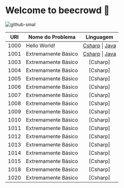 # Welcome to beecrowd 🚀

![github-smal](https://repository-images.githubusercontent.com/408848336/bd2fa3bf-a738-4cc0-8e3b-f33d5860480e)

| **URI** | **Nome do Problema** | **Linguagem** |
|:------------------:|----------------|:--------:|
|        1000        |  Hello World!  |     [Csharp](https://github.com/NadiaaOliverr/Uri-Problem-Solutions/blob/master/C/1001%20-%20Extremamente%20B%C3%A1sico.c) \| [Java](https://github.com/MarcosRigel/URI-Problemas-Resolvidos/blob/master/Java/URI-1000/src/Program.java) |
|        1001        |    Extremamente Básico   |     [Csharp](https://github.com/MarcosRigel/URI-Problemas-Resolvidos/blob/master/Csharp/URI-1001/URI-1001/Program.cs) \| [Java](https://github.com/MarcosRigel/URI-Problemas-Resolvidos/blob/master/Java/URI-1001/src/Program.java)    |
|        1003        |    Extremamente Básico   |     [Csharp] |
|        1004        |    Extremamente Básico   |     [Csharp] |
|        1005        |    Extremamente Básico   |     [Csharp] |
|        1006        |    Extremamente Básico   |     [Csharp] |
|        1007        |    Extremamente Básico   |     [Csharp] |
|        1008        |    Extremamente Básico   |     [Csharp] |
|        1009        |    Extremamente Básico   |     [Csharp] |
|        1010        |    Extremamente Básico   |     [Csharp] |
|        1011        |    Extremamente Básico   |     [Csharp] |
|        1012        |    Extremamente Básico   |     [Csharp] |
|        1013        |    Extremamente Básico   |     [Csharp] |
|        1014        |    Extremamente Básico   |     [Csharp] |
|        1015        |    Extremamente Básico   |     [Csharp] |
|        1018        |    Extremamente Básico   |     [Csharp] |
|        1020        |    Extremamente Básico   |     [Csharp] |
